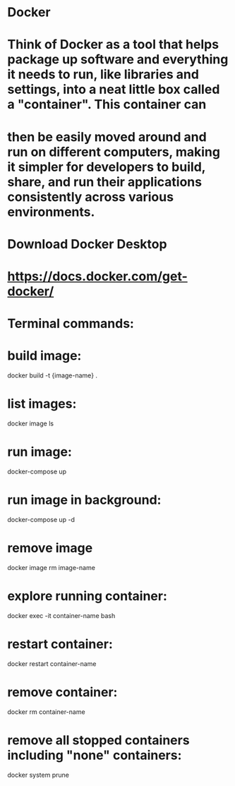 # Docker

# Think of Docker as a tool that helps package up software and everything it needs to run, like libraries and settings, into a neat little box called a "container". This container can
# then be easily moved around and run on different computers, making it simpler for developers to build, share, and run their applications consistently across various environments.
# Download Docker Desktop

# https://docs.docker.com/get-docker/
# Terminal commands:


# build image:
docker build -t {image-name} .

# list images:
docker image ls

# run image:
docker-compose up

# run image in background:
docker-compose up -d

# remove image
docker image rm image-name

# explore running container:
docker exec -it container-name bash

# restart container:
docker restart container-name

# remove container:
docker rm container-name

# remove all stopped containers including "none" containers:
docker system prune
